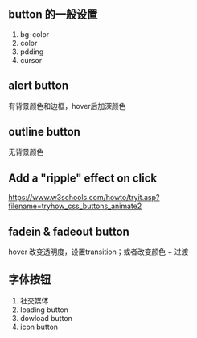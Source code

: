 
## button 的一般设置
1. bg-color
2. color
3. pdding
4. cursor

## alert button
有背景颜色和边框，hover后加深颜色

## outline button
无背景颜色

## Add a "ripple" effect on click
https://www.w3schools.com/howto/tryit.asp?filename=tryhow_css_buttons_animate2

## fadein & fadeout button
hover 改变透明度，设置transition；或者改变颜色 + 过渡




## 字体按钮
1. 社交媒体
2. loading button
3. dowload button
4. icon button